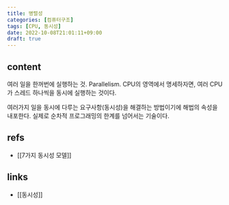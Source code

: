 ```yaml
---
title: 병렬성
categories: [컴퓨터구조]
tags: [CPU, 동시성]
date: 2022-10-08T21:01:11+09:00
draft: true
---
```


## content
여러 일을 한꺼번에 실행하는 것. Parallelism.
CPU의 영역에서 명세하자면, 여러 CPU가 스레드 하나씩을 동시에 실행하는 것이다.

여러가지 일을 동시에 다루는 요구사항(동시성)을 해결하는 방법이기에 해법의 속성을 내포한다. 실제로 순차적 프로그래밍의 한계를 넘어서는 기술이다.


## refs
- [[7가지 동시성 모델]]


## links
- [[동시성]]

